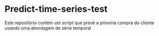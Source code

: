 # Predict-time-series-test
Este repositório contém um script que prevê a próxima compra do cliente usando uma abordagem de série temporal
